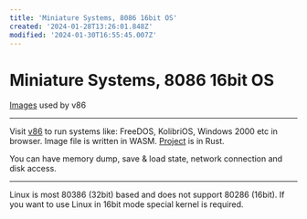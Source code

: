 ```yaml
---
title: 'Miniature Systems, 8086 16bit OS'
created: '2024-01-28T13:26:01.848Z'
modified: '2024-01-30T16:55:45.007Z'
---
```


# Miniature Systems, 8086 16bit OS

[Images](https://github.com/copy/images) used by v86

---

Visit [v86](https://copy.sh/v86/) to run systems like: FreeDOS, KolibriOS, Windows 2000 etc in browser. Image file is written in WASM. [Project](https://github.com/copy/v86) is in Rust.

You can have memory dump, save & load state, network connection and disk access.

---

Linux is most 80386 (32bit) based and does not support 80286 (16bit). If you want to use Linux in 16bit mode special kernel is required.
